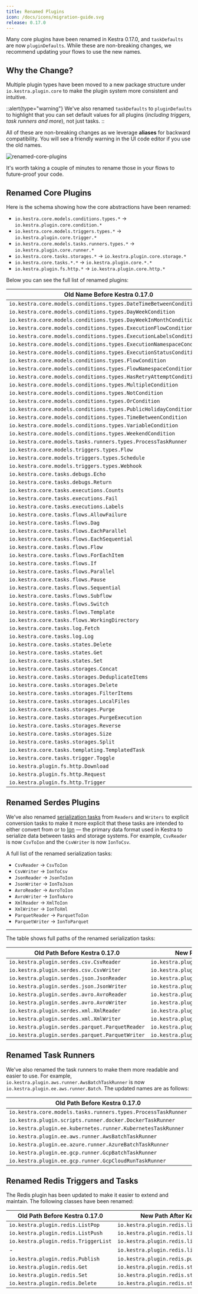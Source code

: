 ```yaml
---
title: Renamed Plugins
icon: /docs/icons/migration-guide.svg
release: 0.17.0
---
```


Many core plugins have been renamed in Kestra 0.17.0, and `taskDefaults` are now `pluginDefaults`. While these are non-breaking changes, we recommend updating your flows to use the new names.

## Why the Change?
Multiple plugin types have been moved to a new package structure under `io.kestra.plugin.core` to make the plugin system more consistent and intuitive.

::alert{type="warning"}
We've also renamed `taskDefaults` to `pluginDefaults` to highlight that you can set default values for all plugins (_including triggers, task runners and more_), not just tasks.
::

All of these are non-breaking changes as we leverage **aliases** for backward compatibility. You will see a friendly warning in the UI code editor if you use the old names.

![renamed-core-plugins](../../../migration-guide/renamed-plugins.png)

It's worth taking a couple of minutes to rename those in your flows to future-proof your code.

## Renamed Core Plugins

Here is the schema showing how the core abstractions have been renamed:

- `io.kestra.core.models.conditions.types.*` → `io.kestra.plugin.core.condition.*`
- `io.kestra.core.models.triggers.types.*` → `io.kestra.plugin.core.trigger.*`
- `io.kestra.core.models.tasks.runners.types.*` → `io.kestra.plugin.core.runner.*`
- `io.kestra.core.tasks.storages.*` → `io.kestra.plugin.core.storage.*`
- `io.kestra.core.tasks.*.*` → `io.kestra.plugin.core.*.*`
- `io.kestra.plugin.fs.http.*` → `io.kestra.plugin.core.http.*`



Below you can see the full list of renamed plugins:

| Old Name Before Kestra 0.17.0                                        | New Name After Kestra 0.17.0                                  |
|----------------------------------------------------------------------|---------------------------------------------------------------|
| `io.kestra.core.models.conditions.types.DateTimeBetweenCondition`    | `io.kestra.plugin.core.condition.DateTimeBetweenCondition`    |
| `io.kestra.core.models.conditions.types.DayWeekCondition`            | `io.kestra.plugin.core.condition.DayWeekCondition`            |
| `io.kestra.core.models.conditions.types.DayWeekInMonthCondition`     | `io.kestra.plugin.core.condition.DayWeekInMonthCondition`     |
| `io.kestra.core.models.conditions.types.ExecutionFlowCondition`      | `io.kestra.plugin.core.condition.ExecutionFlowCondition`      |
| `io.kestra.core.models.conditions.types.ExecutionLabelsCondition`    | `io.kestra.plugin.core.condition.ExecutionLabelsCondition`    |
| `io.kestra.core.models.conditions.types.ExecutionNamespaceCondition` | `io.kestra.plugin.core.condition.ExecutionNamespaceCondition` |
| `io.kestra.core.models.conditions.types.ExecutionStatusCondition`    | `io.kestra.plugin.core.condition.ExecutionStatusCondition`    |
| `io.kestra.core.models.conditions.types.FlowCondition`               | `io.kestra.plugin.core.condition.FlowCondition`               |
| `io.kestra.core.models.conditions.types.FlowNamespaceCondition`      | `io.kestra.plugin.core.condition.FlowNamespaceCondition`      |
| `io.kestra.core.models.conditions.types.HasRetryAttemptCondition`    | `io.kestra.plugin.core.condition.HasRetryAttemptCondition`    |
| `io.kestra.core.models.conditions.types.MultipleCondition`           | `io.kestra.plugin.core.condition.MultipleCondition`           |
| `io.kestra.core.models.conditions.types.NotCondition`                | `io.kestra.plugin.core.condition.NotCondition`                |
| `io.kestra.core.models.conditions.types.OrCondition`                 | `io.kestra.plugin.core.condition.OrCondition`                 |
| `io.kestra.core.models.conditions.types.PublicHolidayCondition`      | `io.kestra.plugin.core.condition.PublicHolidayCondition`      |
| `io.kestra.core.models.conditions.types.TimeBetweenCondition`        | `io.kestra.plugin.core.condition.TimeBetweenCondition`        |
| `io.kestra.core.models.conditions.types.VariableCondition`           | `io.kestra.plugin.core.condition.ExpressionCondition`         |
| `io.kestra.core.models.conditions.types.WeekendCondition`            | `io.kestra.plugin.core.condition.WeekendCondition`            |
| `io.kestra.core.models.tasks.runners.types.ProcessTaskRunner`        | `io.kestra.plugin.core.runner.Process`                        |
| `io.kestra.core.models.triggers.types.Flow`                          | `io.kestra.plugin.core.trigger.Flow`                          |
| `io.kestra.core.models.triggers.types.Schedule`                      | `io.kestra.plugin.core.trigger.Schedule`                      |
| `io.kestra.core.models.triggers.types.Webhook`                       | `io.kestra.plugin.core.trigger.Webhook`                       |
| `io.kestra.core.tasks.debugs.Echo`                                   | `io.kestra.plugin.core.debug.Echo`                            |
| `io.kestra.core.tasks.debugs.Return`                                 | `io.kestra.plugin.core.debug.Return`                          |
| `io.kestra.core.tasks.executions.Counts`                             | `io.kestra.plugin.core.execution.Count`                       |
| `io.kestra.core.tasks.executions.Fail`                               | `io.kestra.plugin.core.execution.Fail`                        |
| `io.kestra.core.tasks.executions.Labels`                             | `io.kestra.plugin.core.execution.Labels`                      |
| `io.kestra.core.tasks.flows.AllowFailure`                            | `io.kestra.plugin.core.flow.AllowFailure`                     |
| `io.kestra.core.tasks.flows.Dag`                                     | `io.kestra.plugin.core.flow.Dag`                              |
| `io.kestra.core.tasks.flows.EachParallel`                            | `io.kestra.plugin.core.flow.EachParallel`                     |
| `io.kestra.core.tasks.flows.EachSequential`                          | `io.kestra.plugin.core.flow.EachSequential`                   |
| `io.kestra.core.tasks.flows.Flow`                                    | `io.kestra.plugin.core.flow.Flow`                             |
| `io.kestra.core.tasks.flows.ForEachItem`                             | `io.kestra.plugin.core.flow.ForEachItem`                      |
| `io.kestra.core.tasks.flows.If`                                      | `io.kestra.plugin.core.flow.If`                               |
| `io.kestra.core.tasks.flows.Parallel`                                | `io.kestra.plugin.core.flow.Parallel`                         |
| `io.kestra.core.tasks.flows.Pause`                                   | `io.kestra.plugin.core.flow.Pause`                            |
| `io.kestra.core.tasks.flows.Sequential`                              | `io.kestra.plugin.core.flow.Sequential`                       |
| `io.kestra.core.tasks.flows.Subflow`                                 | `io.kestra.plugin.core.flow.Subflow`                          |
| `io.kestra.core.tasks.flows.Switch`                                  | `io.kestra.plugin.core.flow.Switch`                           |
| `io.kestra.core.tasks.flows.Template`                                | `io.kestra.plugin.core.flow.Template`                         |
| `io.kestra.core.tasks.flows.WorkingDirectory`                        | `io.kestra.plugin.core.flow.WorkingDirectory`                 |
| `io.kestra.core.tasks.log.Fetch`                                     | `io.kestra.plugin.core.log.Fetch`                             |
| `io.kestra.core.tasks.log.Log`                                       | `io.kestra.plugin.core.log.Log`                               |
| `io.kestra.core.tasks.states.Delete`                                 | `io.kestra.plugin.core.state.Delete`                          |
| `io.kestra.core.tasks.states.Get`                                    | `io.kestra.plugin.core.state.Get`                             |
| `io.kestra.core.tasks.states.Set`                                    | `io.kestra.plugin.core.state.Set`                             |
| `io.kestra.core.tasks.storages.Concat`                               | `io.kestra.plugin.core.storage.Concat`                        |
| `io.kestra.core.tasks.storages.DeduplicateItems`                     | `io.kestra.plugin.core.storage.DeduplicateItems`              |
| `io.kestra.core.tasks.storages.Delete`                               | `io.kestra.plugin.core.storage.Delete`                        |
| `io.kestra.core.tasks.storages.FilterItems`                          | `io.kestra.plugin.core.storage.FilterItems`                   |
| `io.kestra.core.tasks.storages.LocalFiles`                           | `io.kestra.plugin.core.storage.LocalFiles`                    |
| `io.kestra.core.tasks.storages.Purge`                                | `io.kestra.plugin.core.storage.Purge`                         |
| `io.kestra.core.tasks.storages.PurgeExecution`                       | `io.kestra.plugin.core.storage.PurgeExecution`                |
| `io.kestra.core.tasks.storages.Reverse`                              | `io.kestra.plugin.core.storage.Reverse`                       |
| `io.kestra.core.tasks.storages.Size`                                 | `io.kestra.plugin.core.storage.Size`                          |
| `io.kestra.core.tasks.storages.Split`                                | `io.kestra.plugin.core.storage.Split`                         |
| `io.kestra.core.tasks.templating.TemplatedTask`                      | `io.kestra.plugin.core.templating.TemplatedTask`              |
| `io.kestra.core.tasks.trigger.Toggle`                                | `io.kestra.plugin.core.trigger.Toggle`                        |
| `io.kestra.plugin.fs.http.Download`                                  | `io.kestra.plugin.core.http.Download`                         |
| `io.kestra.plugin.fs.http.Request`                                   | `io.kestra.plugin.core.http.Request`                          |
| `io.kestra.plugin.fs.http.Trigger`                                   | `io.kestra.plugin.core.http.Trigger`                          |


## Renamed Serdes Plugins

We've also renamed [serialization tasks](https://github.com/kestra-io/kestra/issues/2298) from `Readers` and `Writers` to explicit conversion tasks to make it more explicit that these tasks are intended to either convert from or to [Ion](https://amazon-ion.github.io/ion-docs/) — the primary data format used in Kestra to serialize data between tasks and storage systems. For example, `CsvReader` is now `CsvToIon` and the `CsvWriter` is now `IonToCsv`.

A full list of the renamed serialization tasks:
- `CsvReader` → `CsvToIon`
- `CsvWriter` → `IonToCsv`
- `JsonReader` → `JsonToIon`
- `JsonWriter` → `IonToJson`
- `AvroReader` → `AvroToIon`
- `AvroWriter` → `IonToAvro`
- `XmlReader` → `XmlToIon`
- `XmlWriter` → `IonToXml`
- `ParquetReader` → `ParquetToIon`
- `ParquetWriter` → `IonToParquet`

---

The table shows full paths of the renamed serialization tasks:

| Old Path Before Kestra 0.17.0                   | New Path After Kestra 0.17.0                   |
|-------------------------------------------------|------------------------------------------------|
| `io.kestra.plugin.serdes.csv.CsvReader`         | `io.kestra.plugin.serdes.csv.CsvToIon`         |
| `io.kestra.plugin.serdes.csv.CsvWriter`         | `io.kestra.plugin.serdes.csv.IonToCsv`         |
| `io.kestra.plugin.serdes.json.JsonReader`       | `io.kestra.plugin.serdes.json.JsonToIon`       |
| `io.kestra.plugin.serdes.json.JsonWriter`       | `io.kestra.plugin.serdes.json.IonToJson`       |
| `io.kestra.plugin.serdes.avro.AvroReader`       | `io.kestra.plugin.serdes.avro.AvroToIon`       |
| `io.kestra.plugin.serdes.avro.AvroWriter`       | `io.kestra.plugin.serdes.avro.IonToAvro`       |
| `io.kestra.plugin.serdes.xml.XmlReader`         | `io.kestra.plugin.serdes.xml.XmlToIon`         |
| `io.kestra.plugin.serdes.xml.XmlWriter`         | `io.kestra.plugin.serdes.xml.IonToXml`         |
| `io.kestra.plugin.serdes.parquet.ParquetReader` | `io.kestra.plugin.serdes.parquet.ParquetToIon` |
| `io.kestra.plugin.serdes.parquet.ParquetWriter` | `io.kestra.plugin.serdes.parquet.IonToParquet` |


## Renamed Task Runners

We've also renamed the task runners to make them more readable and easier to use. For example, `io.kestra.plugin.aws.runner.AwsBatchTaskRunner` is now `io.kestra.plugin.ee.aws.runner.Batch`. The updated names are as follows:

| Old Path Before Kestra 0.17.0                                 | New Path After Kestra 0.17.0                    |
|---------------------------------------------------------------|-------------------------------------------------|
| `io.kestra.core.models.tasks.runners.types.ProcessTaskRunner` | `io.kestra.plugin.core.runner.Process`          |
| `io.kestra.plugin.scripts.runner.docker.DockerTaskRunner`     | `io.kestra.plugin.scripts.runner.docker.Docker` |
| `io.kestra.plugin.ee.kubernetes.runner.KubernetesTaskRunner`  | `io.kestra.plugin.ee.kubernetes.runner.Kubernetes` |
| `io.kestra.plugin.ee.aws.runner.AwsBatchTaskRunner`           | `io.kestra.plugin.ee.aws.runner.Batch`             |
| `io.kestra.plugin.ee.azure.runner.AzureBatchTaskRunner`       | `io.kestra.plugin.ee.azure.runner.Batch`           |
| `io.kestra.plugin.ee.gcp.runner.GcpBatchTaskRunner`           | `io.kestra.plugin.ee.gcp.runner.Batch`             |
| `io.kestra.plugin.ee.gcp.runner.GcpCloudRunTaskRunner`        | `io.kestra.plugin.ee.gcp.runner.CloudRun`          |

## Renamed Redis Triggers and Tasks

The Redis plugin has been updated to make it easier to extend and maintain. The following classes have been renamed:

| Old Path Before Kestra 0.17.0        | New Path After Kestra 0.17.0                  |
|--------------------------------------|-----------------------------------------------|
| `io.kestra.plugin.redis.ListPop`     | `io.kestra.plugin.redis.list.ListPop`         |
| `io.kestra.plugin.redis.ListPush`    | `io.kestra.plugin.redis.list.ListPush`        |
| `io.kestra.plugin.redis.TriggerList` | `io.kestra.plugin.redis.list.Trigger`         |
| -                                    | `io.kestra.plugin.redis.list.RealtimeTrigger` |
| `io.kestra.plugin.redis.Publish`     | `io.kestra.plugin.redis.pubsub.Publish`       |
| `io.kestra.plugin.redis.Get`         | `io.kestra.plugin.redis.string.Get`           |
| `io.kestra.plugin.redis.Set`         | `io.kestra.plugin.redis.string.Set`           |
| `io.kestra.plugin.redis.Delete`      | `io.kestra.plugin.redis.string.Delete`        |


